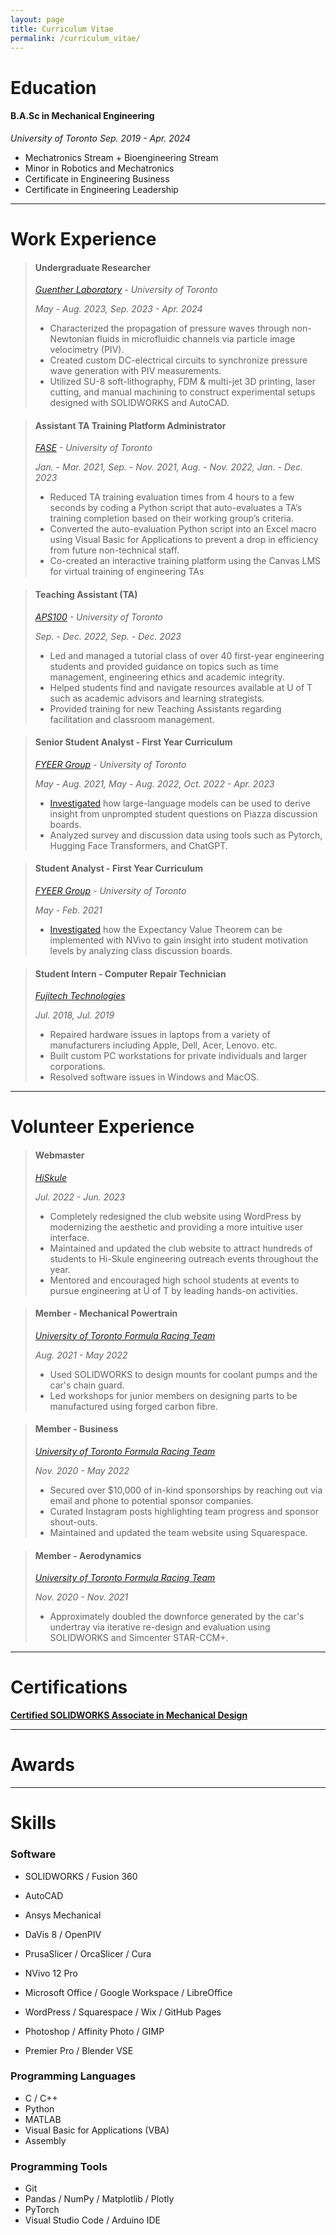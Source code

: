 ```yaml
---
layout: page
title: Curriculum Vitae
permalink: /curriculum_vitae/
---
```


# Education

#### **B.A.Sc in Mechanical Engineering**

*University of Toronto*
*Sep. 2019 - Apr. 2024*

- Mechatronics Stream + Bioengineering Stream
- Minor in Robotics and Mechatronics
- Certificate in Engineering Business
- Certificate in Engineering Leadership

---

# Work Experience

>#### **Undergraduate Researcher**
>
>*[Guenther Laboratory](https://guentherlab.mie.utoronto.ca/) - University of Toronto*
>
>*May - Aug. 2023, Sep. 2023 - Apr. 2024*
>
>- Characterized the propagation of pressure waves through non-Newtonian fluids in microfluidic channels via particle image velocimetry (PIV).
>- Created custom DC-electrical circuits to synchronize pressure wave generation with PIV measurements.
>- Utilized SU-8 soft-lithography, FDM & multi-jet 3D printing, laser cutting, and manual machining to construct experimental setups designed with SOLIDWORKS and AutoCAD.

>#### **Assistant TA Training Platform Administrator**
>
>*[FASE](https://www.engineering.utoronto.ca/) - University of Toronto*
>
>*Jan. - Mar. 2021, Sep. - Nov. 2021, Aug. - Nov. 2022, Jan. - Dec. 2023*
>
>- Reduced TA training evaluation times from 4 hours to a few seconds by coding a Python script that auto-evaluates a TA’s training completion based on their working group’s criteria.
>- Converted the auto-evaluation Python script into an Excel macro using Visual Basic for Applications to prevent a drop in efficiency from future non-technical staff.
>- Co-created an interactive training platform using the Canvas LMS for virtual training of engineering TAs

>#### **Teaching Assistant (TA)**
>
>*[APS100](https://engineering.calendar.utoronto.ca/course/aps100h1) - University of Toronto*
>
>*Sep. - Dec. 2022, Sep. - Dec. 2023*
>
>- Led and managed a tutorial class of over 40 first-year engineering students and provided guidance on topics such as time management, engineering ethics and academic integrity.
>- Helped students find and navigate resources available at U of T such as academic advisors and learning strategists.
>- Provided training for new Teaching Assistants regarding facilitation and classroom management.

> #### **Senior Student Analyst - First Year Curriculum**
>
> *[FYEER Group](https://istep.utoronto.ca/people/chirag-variawa/) - University of Toronto*
>
> *May - Aug. 2021, May - Aug. 2022, Oct. 2022 - Apr. 2023*
>
> - [Investigated](https://ojs.library.queensu.ca/index.php/PCEEA/article/view/17070) how large-language models can be used to derive insight from unprompted student questions on Piazza discussion boards.
> - Analyzed survey and discussion data using tools such as Pytorch, Hugging Face Transformers, and ChatGPT.

>#### **Student Analyst - First Year Curriculum**
>
>*[FYEER Group](https://istep.utoronto.ca/people/chirag-variawa/) - University of Toronto*
>
>*May - Feb. 2021*
>
>- [Investigated](https://doi.org/10.24908/pceea.vi0.14866) how the Expectancy Value Theorem can be implemented with NVivo to gain insight into student motivation levels by analyzing class discussion boards.

>#### **Student Intern - Computer Repair Technician**
>
>*[Fujitech Technologies](https://www.fujitech.ca/)*
>
>*Jul. 2018, Jul. 2019*
>
>- Repaired hardware issues in laptops from a variety of manufacturers including Apple, Dell, Acer, Lenovo. etc.
>- Built custom PC workstations for private individuals and larger corporations.
>- Resolved software issues in Windows and MacOS.

---

# Volunteer Experience

>#### **Webmaster**
>
>*[HiSkule](https://hiskule.skule.ca/home/)*
>
>*Jul. 2022 - Jun. 2023*
>
>- Completely redesigned the club website using WordPress by modernizing the aesthetic and providing a more intuitive user interface.
>- Maintained and updated the club website to attract hundreds of students to Hi-Skule engineering outreach events throughout the year.
>- Mentored and encouraged high school students at events to pursue engineering at U of T by leading hands-on activities.

>#### **Member - Mechanical Powertrain**
>
>*[University of Toronto Formula Racing Team](https://fsaeutoronto.ca/)*
>
>*Aug. 2021 - May 2022*
>
>- Used SOLIDWORKS to design mounts for coolant pumps and the car's chain guard.
>- Led workshops for junior members on designing parts to be manufactured using forged carbon fibre.

>#### **Member - Business**
>
>*[University of Toronto Formula Racing Team](https://fsaeutoronto.ca/)*
>
>*Nov. 2020 - May 2022*
>
>- Secured over $10,000 of in-kind sponsorships by reaching out via email and phone to potential sponsor companies.
>- Curated Instagram posts highlighting team progress and sponsor shout-outs.
>- Maintained and updated the team website using Squarespace.

>#### **Member - Aerodynamics**
>
>*[University of Toronto Formula Racing Team](https://fsaeutoronto.ca/)*
>
>*Nov. 2020 - Nov. 2021*
>
>- Approximately doubled the downforce generated by the car's undertray via iterative re-design and evaluation using SOLIDWORKS and Simcenter STAR-CCM+.

---

# Certifications

[**Certified SOLIDWORKS Associate in Mechanical Design**](https://cv.virtualtester.com/qr/?b=SLDWRKS&i=C-JNW6HMXZB8)

---

# Awards

---

# Skills

### Software

- SOLIDWORKS / Fusion 360
- AutoCAD
- Ansys Mechanical
- DaVis 8 / OpenPIV
- PrusaSlicer / OrcaSlicer / Cura
- NVivo 12 Pro

- Microsoft Office / Google Workspace / LibreOffice
- WordPress / Squarespace / Wix / GitHub Pages
- Photoshop / Affinity Photo / GIMP
- Premier Pro / Blender VSE

### Programming Languages

- C / C++
- Python
- MATLAB
- Visual Basic for Applications (VBA)
- Assembly

### Programming Tools

- Git
- Pandas / NumPy / Matplotlib / Plotly
- PyTorch
- Visual Studio Code / Arduino IDE